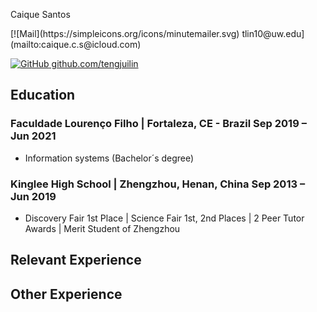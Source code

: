 
<link rel="stylesheet" type="text/css" href="resume.css">

<span class="name">Caique Santos</span>

<p>
<span class="info">
[![Mail](https://simpleicons.org/icons/minutemailer.svg) tlin10@uw.edu](mailto:caique.c.s@icloud.com)

[![GitHub](https://simpleicons.org/icons/github.svg) github.com/tengjuilin](https://github.com/caiquecsx)

</span>
</p>

## Education

### Faculdade Lourenço Filho | <location> Fortaleza, CE - Brazil </location> <time> Sep 2019 – Jun 2021 </time>

- Information systems (Bachelor´s degree) 

### Kinglee High School | <location> Zhengzhou, Henan, China </location> <time> Sep 2013 – Jun 2019 </time>

- Discovery Fair 1st Place | Science Fair 1st, 2nd Places | 2 Peer Tutor Awards | Merit Student of Zhengzhou

## Relevant Experience

## Other Experience
<!-- 
### Webmaster <time> Apr 2022 – Present </time>

<location> American Institute of Chemical Engineers (AIChE), University of Washington </location>

- Managed and designed official website; monitored and updated social media accounts and email list
- Coordinated with internal and external media efforts to ensure up-to-date online presence
- Facilitated coordination of ChemE BBQ event and graduation ceremony

### Research and Development Officer <time> Apr 2020 – Jun 2021 </time>

<location> Chinese Students and Scholars Association, University of Washington </location>

- Designed, crafted, and edited posters and videos for major events, such as Student Orientation Programs
- Assisted in maintenance of official blog and website to provide resources based on students' need

### Maple Hall Council SEED Representative <time> Oct 2019 – Mar 2020 </time>

<location> Housing and Food Services, University of Washington </location>

- Led committee meetings and planned campus-wide competition that raised waste sorting awareness
- Attended weekly hall council and SEED meetings to liaise feedback and updates on activities and initiatives -->

<!-- Detail checks: 1. No period for each bullet; 2. Past tense for previous work; 3. Present tense for current work; 4. Spell check passed; 5. Grammarly check passed; 6. Sync with Linkedin; 7. Check paper format -->
